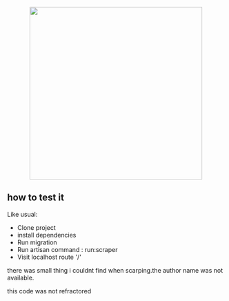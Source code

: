 <p align="center"><a href="https://laravel.com" target="_blank"><img src="https://raw.githubusercontent.com/laravel/art/master/logo-lockup/5%20SVG/2%20CMYK/1%20Full%20Color/laravel-logolockup-cmyk-red.svg" width="400"></a></p>



## how to test it
Like usual:
- Clone project
- install dependencies
- Run migration
- Run artisan command : run:scraper 
- Visit localhost route '/'

there was small thing i couldnt find when scarping.the author name was not available.

this code was not refractored
